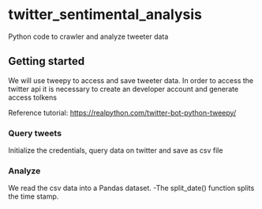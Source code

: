 # twitter_sentimental_analysis

Python code to crawler and analyze tweeter data

## Getting started
 We will use tweepy to access and save tweeter data. In order to access the twitter api it is necessary to create an developer account and generate access tolkens
 
 Reference tutorial:
 https://realpython.com/twitter-bot-python-tweepy/

### Query tweets
Initialize the credentials, query data on twitter and save as csv file

### Analyze
We read the csv data into a Pandas dataset.
-The split_date() function splits the time stamp.
